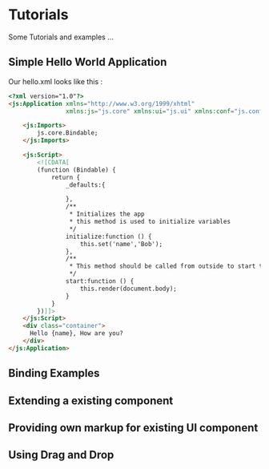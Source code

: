 # Tutorials

Some Tutorials and examples ...
## Simple Hello World Application

Our hello.xml looks like this :
```html
<?xml version="1.0"?>
<js:Application xmlns="http://www.w3.org/1999/xhtml"
                xmlns:js="js.core" xmlns:ui="js.ui" xmlns:conf="js.conf">

    <js:Imports>
        js.core.Bindable;
    </js:Imports>

    <js:Script>
        <![CDATA[
        (function (Bindable) {
            return {
                _defaults:{

                },
                /**
                 * Initializes the app
                 * this method is used to initialize variables
                 */
                initialize:function () {
                    this.set('name','Bob');
                },
                /**
                 * This method should be called from outside to start the application
                 */
                start:function () {
                    this.render(document.body);
                }
            }
        })]]>
    </js:Script>
    <div class="container">
      Hello {name}, How are you?
    </div>
</js:Application>
```

## Binding Examples


## Extending a existing component

## Providing own markup for existing UI component

## Using Drag and Drop